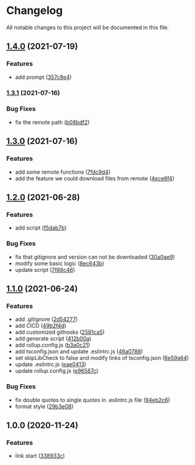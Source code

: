 # Changelog

All notable changes to this project will be documented in this file.

## [1.4.0](https://github.com/zixiCat/config-pack/compare/v1.3.1...v1.4.0) (2021-07-19)


### Features

* add prompt ([357c8e4](https://github.com/zixiCat/config-pack/commit/357c8e422d2177ae11a9d4d3abb988de5c68ec16))

### [1.3.1](https://github.com/zixiCat/config-pack/compare/v1.3.0...v1.3.1) (2021-07-16)


### Bug Fixes

* fix the remote path ([b08bdf2](https://github.com/zixiCat/config-pack/commit/b08bdf22df800df00cc70ee70d0798cb2ee4dc5d))

## [1.3.0](https://github.com/zixiCat/config-pack/compare/v1.2.0...v1.3.0) (2021-07-16)


### Features

* add some remote functions ([7fdc9d4](https://github.com/zixiCat/config-pack/commit/7fdc9d4348ee837052600a9ef59c1dd42d7e0965))
* add the feature we could download files from remote ([4ece6f4](https://github.com/zixiCat/config-pack/commit/4ece6f42acf406079072c3c80428cba8c4d6257b))

## [1.2.0](https://github.com/zixiCat/config-pack/compare/v1.1.0...v1.2.0) (2021-06-28)


### Features

* add script ([f5dab7b](https://github.com/zixiCat/config-pack/commit/f5dab7b009ea5383c640d8f9c240eff4f14ae2b8))


### Bug Fixes

* fix that gitignore and version can not be downloaded ([30a0ae9](https://github.com/zixiCat/config-pack/commit/30a0ae9e70e486977db952c9ea1bd038c78af0db))
* modify some basic logic ([8ec643b](https://github.com/zixiCat/config-pack/commit/8ec643bee65bfbb34b7fb30f459e8067882d1bab))
* update script ([7f88c46](https://github.com/zixiCat/config-pack/commit/7f88c46f8a7625a38a9938871e31b2bdfffdea8e))

## [1.1.0](https://github.com/zixiCat/config-pack/compare/v1.0.0...v1.1.0) (2021-06-24)


### Features

* add .gitignore ([2d54277](https://github.com/zixiCat/config-pack/commit/2d54277e10f5afb3053d3651bdd4cea82d45531e))
* add CICD ([49b2f4d](https://github.com/zixiCat/config-pack/commit/49b2f4d4c4af075b21132f68cfe2b2f6f365aeb4))
* add customized githooks ([2581ca5](https://github.com/zixiCat/config-pack/commit/2581ca5559079d8d2ab717997012d168e43537e9))
* add generate script ([412b00a](https://github.com/zixiCat/config-pack/commit/412b00a5cc1794c04e33a5930e95982190e02dd8))
* add rollup.config.js ([b3a0c21](https://github.com/zixiCat/config-pack/commit/b3a0c211cb1711c156b591f1c2891ea506e0a0a9))
* add tsconfig.json and update .eslintrc.js ([46a0788](https://github.com/zixiCat/config-pack/commit/46a07885d0d3fc42a69b6ff3b963b0d2f457a026))
* set skipLibCheck to false and modify links of tsconfig.json ([6e59a64](https://github.com/zixiCat/config-pack/commit/6e59a646c621725041880c29b5a69dfa9c7dfc73))
* update .eslintrc.js ([eae0413](https://github.com/zixiCat/config-pack/commit/eae041350ad54647d5c1f79e7a2abd7741c8104a))
* update rollup.config.js ([e96587c](https://github.com/zixiCat/config-pack/commit/e96587c2a014afc943de92624803dec452c63dee))


### Bug Fixes

* fix double quotes to single quotes in .eslintrc.js file ([94eb2c6](https://github.com/zixiCat/config-pack/commit/94eb2c68968f41f83a2bd6796220d74b1cc3e48a))
* format style ([29b3e08](https://github.com/zixiCat/config-pack/commit/29b3e0842dfa79d0d49cf9b3dc6c611fd6f99f24))

## 1.0.0 (2020-11-24)


### Features

* link start ([338933c](https://github.com/zixiCat/config-pack/commit/338933cfd25774a6f7ddd22bf3a5d80d3f49a27e))
